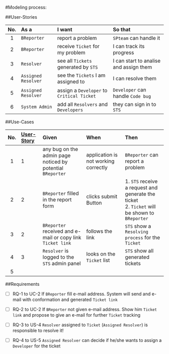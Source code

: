 #Modeling process:

##User-Stories

No.	|As a 	|I want 	|So that 
:---:|:---|:---|:---
1|`BReporter`|report a problem|`SPteam` can handle it
2|`BReporter`|receive `Ticket` for my problem|I can track its progress
3|`Resolver`|see all `Tickets` generated by `STS` |I can start to analise and assign them
4|`Assigned Resolver`|see the `Tickets` I am assigned to|I can resolve them	
5|`Assigned Resolver`|assign a `Developer` to `Critical Ticket`|`Developer` can handle `Code bug`	
6|`System Admin`|add all `Resolvers` and `Developers`| they can sign in to `STS`	

##Use-Cases

No.	|[User-Story](#user-stories)| Given 	|When | Then 
:---:|:---|:---|:---|:---
1|1|any bug on the admin page noticed by potential `BReporter`|application is not working correctly|`BReporter` can report a problem
2|2|`BReporter` filled in the report form|clicks submit Button|1. `STS` receive a request and generate the ticket<br/>2. `Ticket` will be shown to `BReporter`
3|2|`BReporter` received and e-mail or copy link `Ticket link`|follows the link|`STS` show a `Resolving process` for the `Ticket`
4|3|`Resolver` is logged to the `STS` admin panel|looks on the `Ticket` list|`STS` show all generated tickets
5||||


##Requirements
- [ ] RQ-1 to UC-2 If `BReporter` fill e-mail address. System will send and e-mail with conformation and generated `Ticket link`  
- [ ] RQ-2 to UC-2 If `BReporter` not given e-mail address. Show him `Ticket link` and propose to give an e-mail for further `Ticket` tracking  
- [ ] RQ-3 to US-4 `Resolver` assigned to `Ticket` (`Assigned Resolver`) is responsible to resolve it!
- [ ] RQ-4 to US-5 `Assigned Resolver` can decide if he/she wants to assign a `Developer` for the ticket  
 